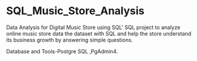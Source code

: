 # SQL_Music_Store_Analysis
Data Analysis for Digital Music Store using SQL'
SQL project to analyze online music store data
the dataset with SQL and help the store understand its business growth by answering simple questions.

Database and Tools-Postgre SQL ,PgAdmin4.
